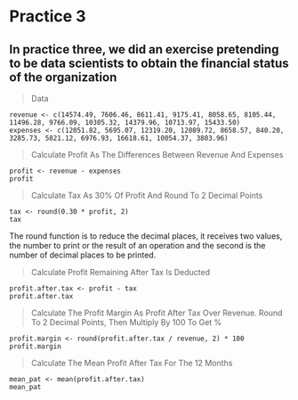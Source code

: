 # Practice 3

## In practice three, we did an exercise pretending to be data scientists to obtain the financial status of the organization


> Data
```
revenue <- c(14574.49, 7606.46, 8611.41, 9175.41, 8058.65, 8105.44, 11496.28, 9766.09, 10305.32, 14379.96, 10713.97, 15433.50)
expenses <- c(12051.82, 5695.07, 12319.20, 12089.72, 8658.57, 840.20, 3285.73, 5821.12, 6976.93, 16618.61, 10054.37, 3803.96)
```

> Calculate Profit As The Differences Between Revenue And Expenses
```
profit <- revenue - expenses
profit
```

> Calculate Tax As 30% Of Profit And Round To 2 Decimal Points
```
tax <- round(0.30 * profit, 2)
tax 
```

The round function is to reduce the decimal places, it receives two values, the number to print or the result of an operation and the second is the number of decimal places to be printed.

> Calculate Profit Remaining After Tax Is Deducted
```
profit.after.tax <- profit - tax
profit.after.tax
```

> Calculate The Profit Margin As Profit After Tax Over Revenue. Round To 2 Decimal Points, Then Multiply By 100 To Get %
```
profit.margin <- round(profit.after.tax / revenue, 2) * 100
profit.margin
```

> Calculate The Mean Profit After Tax For The 12 Months
```
mean_pat <- mean(profit.after.tax)
mean_pat
```